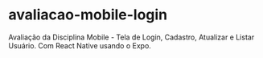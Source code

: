 # avaliacao-mobile-login
Avaliação da Disciplina Mobile - Tela de Login, Cadastro, Atualizar e Listar Usuário. Com React Native usando o Expo.
